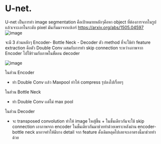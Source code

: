 # U-net.

U-net เป็นการทำ image segmentation คือเป้าหมายหลักๆคือหา object ที่ต้องการจากในรูปเเล้วเจาะเอาในระดับ pixel
มันเริ่มมาจากเปเอร์ https://arxiv.org/abs/1505.04597
![image](https://github.com/user-attachments/assets/8c7e49a2-c542-4fba-b2ec-ae92cbcdb6f0)

จะมี 3 ส่วนหลักๆ Encoder- Bottle Neck - Decoder 
ตัว method ที่จะใช้ทำ feature extraction คือตัว Double Conv ผสมกับการทำ skip connection ระหว่างภาพจาก Encoder ไปใช้ร่วมกับภาพในขั้ตอน decoder

![image](https://github.com/user-attachments/assets/0de0d859-87bb-4d48-bc48-a7c9a404e4dc)

ในส่วน Encoder
- ทำ Double Conv เเล้ว Maxpool ทำให้ compress รุปลงไปเรื่อยๆ

ในส่วน Bottle Neck
- ทำ Double Conv เเต่ไม่ max pool

ในส่วน Decoder
- จะ transposed convolution ทำให้ image ใหญ้ขึ้น + ในชั้นเดียวกันจะใช้ skip connection เอาภาพจาก encoder ในชั้นเดียวกันมาช่วยทำด้วยเพราะหลังผ่าน encoder- bottle neck มาอาจทำให้มีบาง detail จาก feature ดั้งเดิมหลุดไปเลยจะเอาตรงนี้มาช่วยทำด้วย

